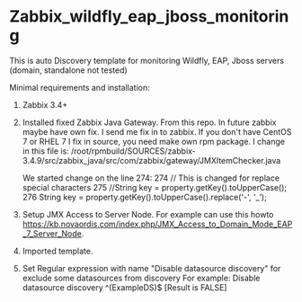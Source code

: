 # Zabbix_wildfly_eap_jboss_monitoring

This is auto Discovery template for monitoring Wildfly, EAP, Jboss servers (domain, standalone not tested)

Minimal requirements and installation:
1) Zabbix 3.4+
2) Installed fixed Zabbix Java Gateway. From this repo. In future zabbix maybe have own fix. I send me fix in to zabbix.
	If you don't have CentOS 7 or RHEL 7 I fix in source, you need make own rpm package.
	I change in this file is: /root/rpmbuild/SOURCES/zabbix-3.4.9/src/zabbix_java/src/com/zabbix/gateway/JMXItemChecker.java
	
	We started change on the line 274:
	274                                 // This is changed for replace special characters
	275                                 //String key = property.getKey().toUpperCase();
	276                                 String key = property.getKey().toUpperCase().replace('-', '_’);
	
3) Setup JMX Access to Server Node. For example can use this howto https://kb.novaordis.com/index.php/JMX_Access_to_Domain_Mode_EAP_7_Server_Node.
4) Imported template.
5) Set Regular expression with name "Disable datasource discovery" for exclude some datasources from discovery For example: Disable datasource discovery ^(ExampleDS)$	[Result is FALSE]


